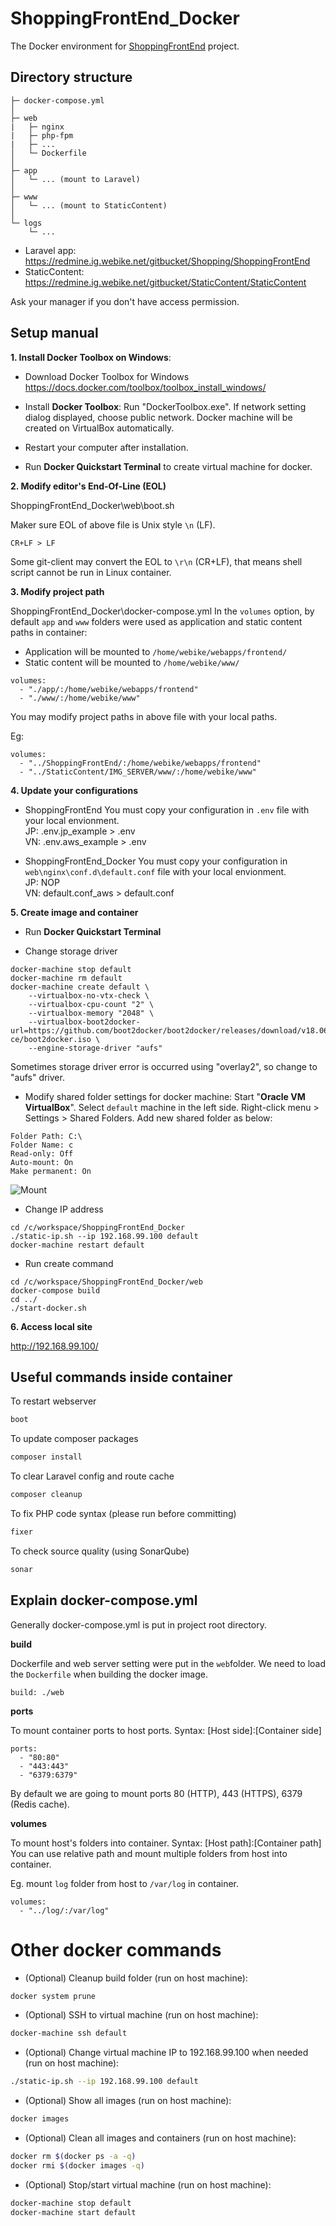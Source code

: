 ShoppingFrontEnd_Docker
===============

The Docker environment for [ShoppingFrontEnd](https://redmine.ig.webike.net/gitbucket/Shopping/ShoppingFrontEnd) project.


## Directory structure
```
├─ docker-compose.yml
│
├─ web
|   ├─ nginx
|   ├─ php-fpm
|   ├─ ...
│   └─ Dockerfile
│
├─ app
│   └─ ... (mount to Laravel)
│
├─ www
│   └─ ... (mount to StaticContent)
│
└─ logs
    └─ ...
```

- Laravel app: https://redmine.ig.webike.net/gitbucket/Shopping/ShoppingFrontEnd
- StaticContent: https://redmine.ig.webike.net/gitbucket/StaticContent/StaticContent

Ask your manager if you don't have access permission.

## Setup manual
**1. Install Docker Toolbox on Windows**:

- Download Docker Toolbox for Windows
  https://docs.docker.com/toolbox/toolbox_install_windows/

- Install **Docker Toolbox**:
  Run "DockerToolbox.exe".
  If network setting dialog displayed, choose public network.
  Docker machine will be created on VirtualBox automatically.

- Restart your computer after installation.

- Run **Docker Quickstart Terminal** to create virtual machine for docker.

**2. Modify editor's End-Of-Line (EOL)**

ShoppingFrontEnd_Docker\web\boot.sh

Maker sure EOL of above file is Unix style `\n` (LF).
```
CR+LF > LF
```
Some git-client may convert the EOL to `\r\n` (CR+LF), that means shell script cannot be run in Linux container.


**3. Modify project path**

ShoppingFrontEnd_Docker\docker-compose.yml
In the `volumes` option, by default `app` and `www` folders were used as application and static content paths in container:

- Application will be mounted to `/home/webike/webapps/frontend/`
- Static content will be mounted to `/home/webike/www/`

```
volumes:
  - "./app/:/home/webike/webapps/frontend"
  - "./www/:/home/webike/www"
```

You may modify project paths in above file with your local paths.

Eg:
```
volumes:
  - "../ShoppingFrontEnd/:/home/webike/webapps/frontend"
  - "../StaticContent/IMG_SERVER/www/:/home/webike/www"
```

**4. Update your configurations**
- ShoppingFrontEnd
You must copy your configuration in `.env` file with your local envionment.  
JP: .env.jp_example > .env  
VN: .env.aws_example > .env

- ShoppingFrontEnd_Docker
You must copy your configuration in `web\nginx\conf.d\default.conf` file with your local envionment.  
JP: NOP  
VN: default.conf_aws > default.conf

**5. Create image and container**

- Run **Docker Quickstart Terminal**

- Change storage driver
```
docker-machine stop default
docker-machine rm default
docker-machine create default \
    --virtualbox-no-vtx-check \
    --virtualbox-cpu-count "2" \
    --virtualbox-memory "2048" \
    --virtualbox-boot2docker-url=https://github.com/boot2docker/boot2docker/releases/download/v18.06.1-ce/boot2docker.iso \
    --engine-storage-driver "aufs"
```
Sometimes storage driver error is occurred using "overlay2", so change to "aufs" driver.

- Modify shared folder settings for docker machine:
  Start "**Oracle VM VirtualBox**".
  Select `default` machine in the left side.
  Right-click menu > Settings > Shared Folders.
  Add new shared folder as below:
```
Folder Path: C:\
Folder Name: c
Read-only: Off
Auto-mount: On
Make permanent: On
```
![Mount](wiki/mount.jpg)

- Change IP address
```
cd /c/workspace/ShoppingFrontEnd_Docker
./static-ip.sh --ip 192.168.99.100 default
docker-machine restart default
```

- Run create command
```
cd /c/workspace/ShoppingFrontEnd_Docker/web
docker-compose build
cd ../
./start-docker.sh
```

**6. Access local site**

http://192.168.99.100/


## Useful commands inside container

To restart webserver
```bash
boot
```

To update composer packages
```bash
composer install
```

To clear Laravel config and route cache
```bash
composer cleanup
```

To fix PHP code syntax (please run before committing)
```bash
fixer
```

To check source quality (using SonarQube)
```bash
sonar
```


## Explain docker-compose.yml
Generally docker-compose.yml is put in project root directory.

**build**

Dockerfile and web server setting were put in the `web`folder. We need to load the `Dockerfile` when building the docker image.
```
build: ./web
```
**ports**

To mount container ports to host ports. Syntax: [Host side]:[Container side]

```
ports:
  - "80:80"
  - "443:443"
  - "6379:6379"
```
By default we are going to mount ports 80 (HTTP), 443 (HTTPS), 6379 (Redis cache).

**volumes**

To mount host's folders into container. Syntax: [Host path]:[Container path]
You can use relative path and mount multiple folders from host into container.

Eg. mount `log` folder from host to `/var/log` in container.

```
volumes:
  - "../log/:/var/log"
```


Other docker commands
=====================
- (Optional) Cleanup build folder (run on host machine):
```bash
docker system prune
```

- (Optional) SSH to virtual machine (run on host machine):
```bash
docker-machine ssh default
```

- (Optional) Change virtual machine IP to 192.168.99.100 when needed (run on host machine):
```bash
./static-ip.sh --ip 192.168.99.100 default
```

- (Optional) Show all images (run on host machine):
```bash
docker images
```

- (Optional) Clean all images and containers (run on host machine):
```bash
docker rm $(docker ps -a -q)
docker rmi $(docker images -q)
```

- (Optional) Stop/start virtual machine (run on host machine):
```bash
docker-machine stop default
docker-machine start default
```
